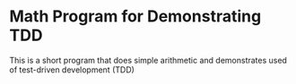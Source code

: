 # Math Program for Demonstrating TDD

This is a short program that does simple arithmetic and demonstrates used of test-driven development (TDD)

